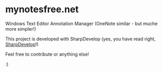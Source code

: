 # mynotesfree.net
Windows Text Editor Annotation Manager (OneNote similar - but muche more simpler!)

This project is developed with SharpDevelop (yes, you have read right, [SharpDevelop](http://www.icsharpcode.net/OpenSource/SD/Download/Default.aspx)!)

Feel free to contribute or anything else!

:)
